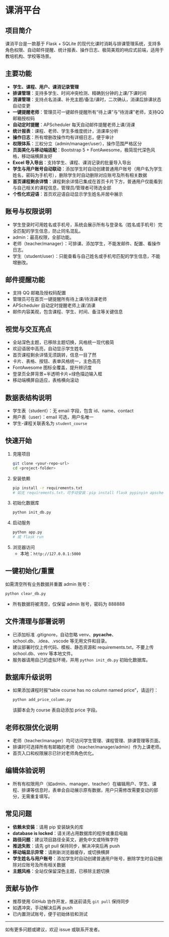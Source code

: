 # 课消平台

## 项目简介
课消平台是一款基于 Flask + SQLite 的现代化课时消耗与排课管理系统，支持多角色权限、自动邮件提醒、统计报表、操作日志、极简美观的响应式前端，适用于教培机构、学校等场景。

## 主要功能
- **学生、课程、用户、课消记录管理**
- **排课管理**：支持多学生、时间冲突检测、精确到分钟的上课/下课时间
- **消课管理**：支持点名消课、补充主题/备注/课时，二次确认，消课后排课状态自动变更
- **一键提醒老师**：管理员可一键邮件提醒所有“待上课”与“待消课”老师，支持QQ邮箱授权码
- **自动定时提醒**：APScheduler 每天自动邮件提醒老师上课/消课
- **统计报表**：课程、老师、学生多维度统计，消课率分析
- **操作日志**：所有增删改操作均有详细日志，便于审计
- **权限体系**：三权分立（admin/manager/user），操作范围严格区分
- **页面美化与移动端适配**：Bootstrap 5 + FontAwesome，极简现代深色风格，移动端横屏友好
- **Excel 导入导出**：支持学生、课程、课消记录的批量导入导出
- **学生与用户账号自动联动**：添加学生时自动创建普通用户账号（用户名为学生姓名，密码为手机号），删除学生时自动删除对应账号及所有相关数据
- **首页课程剩余详情**：课程剩余详情已集成在首页卡片下方，普通用户仅能看到与自己相关的课程信息，管理员/管理者可筛选全部
- **个性化欢迎语**：首页欢迎语自动显示学生姓名并居中展示

## 账号与权限说明
- 学生登录时可用姓名或手机号，系统会展示所有与登录名（姓名或手机号）完全匹配的学生信息，防止同名混乱。
- admin：最高权限，全部功能。
- 老师（teacher/manager）：可排课、添加学生，不能发邮件、配置、看操作日志。
- 学生（student/user）：只能查看与自己姓名或手机号匹配的学生信息，不能增删改。

## 邮件提醒功能
- 支持 QQ 邮箱及授权码配置
- 管理员可在首页一键提醒所有待上课/待消课老师
- APScheduler 自动定时提醒老师上课/消课
- 邮件内容美观，包含课程、学生、时间、备注等关键信息

## 视觉与交互亮点
- 全站深色主题，已移除主题切换，风格统一现代极简
- 欢迎语居中高亮，自动显示学生姓名
- 首页课程剩余详情无须跳转，信息一目了然
- 卡片、表格、按钮、表单风格统一，主色高亮
- FontAwesome 图标全覆盖，提升辨识度
- 登录页全屏背景+半透明卡片+绿色描边输入框
- 移动端横屏自适应，表格横向滚动

## 数据表结构说明
- 学生表（student）：无 email 字段，包含 id、name、contact
- 用户表（user）：email 可选，用户名唯一
- 学生-课程关联表名为 `student_course`

## 快速开始
1. 克隆项目
   ```bash
   git clone <your-repo-url>
   cd <project-folder>
   ```
2. 安装依赖
   ```bash
   pip install -r requirements.txt
   # 如无 requirements.txt，可手动安装：pip install flask pypinyin apscheduler pandas openpyxl
   ```
3. 初始化数据库
   ```bash
   python init_db.py
   ```
4. 启动服务
   ```bash
   python app.py
   # 或 flask run
   ```
5. 浏览器访问
   - 本地：`http://127.0.0.1:5000`

## 一键初始化/重置
如需清空所有业务数据并重置 admin 账号：
```bash
python clear_db.py
```
- 所有数据将被清空，仅保留 admin 账号，密码为 888888

## 文件清理与部署说明
- 已添加标准 .gitignore，自动忽略 venv、__pycache__、school.db、.idea、.vscode 等无用文件和目录。
- 建议部署时仅上传代码、模板、静态资源和 requirements.txt，不要上传 school.db、venv 等本地文件。
- 服务器请用自己的虚拟环境，并用 `python init_db.py` 初始化数据库。

## 数据库升级说明
- 如果添加课程时报“table course has no column named price”，请运行：
  ```bash
  python add_price_column.py
  ```
  该脚本会为 course 表自动添加 price 字段。

## 老师权限优化说明
- 老师（teacher/manager）均可访问学生管理、课程管理、排课管理等页面。
- 排课时可选择所有有邮箱的老师（teacher/manager/admin）作为上课老师。
- 首页入口和权限展示已针对老师角色优化。

## 编辑体验说明
- 所有有权限用户（如admin、manager、teacher）在编辑用户、学生、课程、排课等信息时，表单会自动展示原有数据，用户只需修改需要变动的部分，无需重复填写。

## 常见问题
- **依赖未安装**：请用 pip 安装缺失的库
- **database is locked**：请关闭占用数据库的程序或重启电脑
- **路径问题**：建议项目路径全英文，避免中文或特殊字符
- **推送失败**：请先 git pull 保持同步，解决冲突后再 push
- **移动端显示异常**：请刷新浏览器缓存，或切换横屏
- **学生姓名与用户账号**：添加学生时自动创建普通用户账号，删除学生时自动删除对应账号及所有相关数据
- **主题风格**：全站仅保留深色主题，已移除主题切换

## 贡献与协作
- 推荐使用 GitHub 协作开发，推送前请先 `git pull` 保持同步
- 如遇冲突，手动解决后再 push
- 已内置测试账号，便于初始体验和测试

---
如有更多问题或建议，欢迎 issue 或联系开发者。
